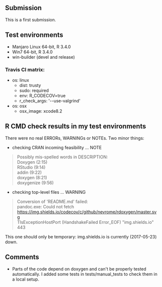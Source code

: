 ## Submission

This is a first submission. 

## Test environments

* Manjaro Linux 64-bit, R 3.4.0
* Win7 64-bit, R 3.4.0
* win-builder (devel and release)

### Travis CI matrix:

* os: linux
    * dist: trusty
    * sudo: required
    * env: R_CODECOV=true
    * r_check_args: '--use-valgrind'
* os: osx
    * osx_image: xcode8.2

## R CMD check results in my test environments

There were no real ERRORs, WARNINGs or NOTEs. Two minor things:

* checking CRAN incoming feasibility ... NOTE

> Possibly mis-spelled words in DESCRIPTION:  
> Doxygen (2:15)  
> RStudio (9:14)  
> addin (9:22)  
> doxygen (8:21)  
> doxygenize (9:56)  

* checking top-level files ... WARNING

> Conversion of 'README.md' failed:  
> pandoc.exe: Could not fetch  
> https://img.shields.io/codecov/c/github/nevrome/rdoxygen/master.svg  
> TlsExceptionHostPort (HandshakeFailed Error_EOF) "img.shields.io" 443  

This one should only be temporary: img.shields.io is currently (2017-05-23) down.

## Comments

* Parts of the code depend on doxygen and can't be properly tested automatically. I added some tests in tests/manual_tests to check them in a local setup.  